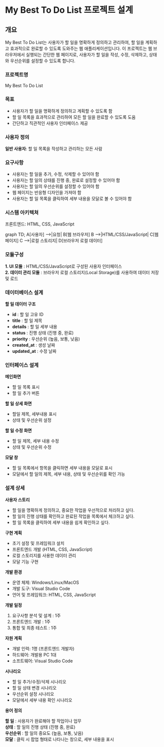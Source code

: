 # My Best To Do List 프로젝트 설계

## 개요
My Best To Do List는 사용자가 할 일을 명확하게 정의하고 관리하여, 할 일을 계획하고 효과적으로 완료할 수 있도록 도와주는 웹 애플리케이션입니다. 이 프로젝트는 웹 브라우저에서 실행되는 간단한 웹 페이지로, 사용자가 할 일을 작성, 수정, 삭제하고, 상태와 우선순위를 설정할 수 있도록 합니다.

### 프로젝트명
My Best To Do List

### 목표
- 사용자가 할 일을 명확하게 정의하고 계획할 수 있도록 함
- 할 일 목록을 효과적으로 관리하여 모든 할 일을 완료할 수 있도록 도움
- 간단하고 직관적인 사용자 인터페이스 제공

### 사용자 정의
**일반 사용자**: 할 일 목록을 작성하고 관리하는 모든 사람

### 요구사항

- 사용자는 할 일을 추가, 수정, 삭제할 수 있어야 함
- 사용자는 할 일의 상태를 진행 중, 완료로 설정할 수 있어야 함
- 사용자는 할 일의 우선순위를 설정할 수 있어야 함
- 웹 페이지는 반응형 디자인을 가져야 함
- 사용자는 할 일 목록을 클릭하여 세부 내용을 모달로 볼 수 있어야 함

### 시스템 아키텍쳐
프론트엔드: HTML, CSS, JavaScript

graph TD;
    A[사용자] -->|요청| B[웹 브라우저]
    B -->|HTML/CSS/JavaScript| C[웹 페이지]
    C -->|로컬 스토리지| D[브라우저 로컬 데이터]

### 모듈구성
**1. UI 모듈** : HTML/CSS/JavaScript로 구성된 사용자 인터페이스  
**2. 데이터 관리 모듈** : 브라우저 로컬 스토리지(Local Storage)를 사용하여 데이터 저장 및 로드

### 데이터베이스 설계
**할 일 데이터 구조**  
- **id** : 할 일 고유 ID  
- **title** : 할 일 제목  
- **details** : 할 일 세부 내용  
- **status** : 진행 상태 (진행 중, 완료)  
- **priority** : 우선순위 (높음, 보통, 낮음)  
- **created_at** : 생성 날짜  
- **updated_at** : 수정 날짜 

### 인터페이스 설계
**메인화면**
- 할 일 목록 표시
- 할 일 추가 버튼

**할 일 상세 화면**
- 할일 제목, 세부내용 표시
- 상태 및 우선순위 설정

**할 일 수정 화면**
- 할 일 제목, 세부 내용 수정
- 상태 및 우선순위 수정

**모달 창**
- 할 일 목록에서 항목을 클릭하면 세부 내용을 모달로 표시
- 모달에서 할 일의 제목, 세부 내용, 상태 및 우선순위를 확인 가능

### 설계 상세
**사용자 스토리**
- 할 일을 명확하게 정의하고, 중요한 작업을 우선적으로 처리하고 싶다.
- 할 일의 진행 상태를 확인하고 완료된 작업을 목록에서 체크하고 싶다.
- 할 일 목록을 클릭하여 세부 내용을 쉽게 확인하고 싶다.

**구현 계획**
- 초기 설정 및 프레임워크 설치
- 프론트엔드 개발 (HTML, CSS, JavaScript)
- 로컬 스토리지를 사용한 데이터 관리
- 모달 기능 구현

**개발 환경**
- 운영 체제: Windows/Linux/MacOS
- 개발 도구: Visual Studio Code
- 언어 및 프레임워크: HTML, CSS, JavaScript

**개발 일정**
1. 요구사항 분석 및 설계 : 1주
2. 프론트엔드 개발 : 1주
3. 통합 및 최종 테스트 : 1주

**자원 계획**
- 개발 인력: 1명 (프론트엔드 개발자)
- 하드웨어: 개발용 PC 1대
- 소프트웨어: Visual Studio Code

**시나리오**
- 할 일 추가/수정/삭제 시나리오
- 할 일 상태 변경 시나리오
- 우선순위 설정 시나리오
- 모달에서 세부 내용 확인 시나리오

**용어 정의**

**할 일** : 사용자가 완료해야 할 작업이나 업무  
**상태** : 할 일의 진행 상태 (진행 중, 완료)  
**우선순위** : 할 일의 중요도 (높음, 보통, 낮음)  
**모달** : 클릭 시 팝업 형태로 나타나는 창으로, 세부 내용을 표시
